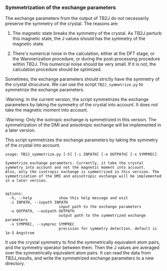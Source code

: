 ### Symmetrization of the exchange parameters 

The exchange parameters from the output of TB2J do not necessarily preserve the symmetry of the crystal.
The reasons are:
 1. The magnetic state breaks the symmetry of the crystal. As TB2J perturb this magnetic state, the J values should has the symmetry of the magnetic state.

 2. There's numerical noise in the calculation, either at the DFT stage, or the Wannierization procedure, or during the post-processing procedure within TB2J. This numerical noise 
 should be very small. If it is not, the calculation procedure should be optimized. 


Sometimes, the exchange parameters should strictly have the symmetry of the crystal strucuture. We can use the script `TB2J_symmetrize.py` to symmetrize the exchange parameters.

:Warning: In the current version, the script symmetrizes the exchange parameters by taking the symmetry of the crystal into account. It does not take the magnetic moment into account.

:Warning: Only the isotropic exchange is symmetrized in this version. The symmetrization of the DMI and anisotropic exchange will be implemented in a later version. 

This script symmetrizes the exchange parameters by taking the symmetry of the crystal into account.

```
usage: TB2J_symmetrize.py [-h] [-i INPATH] [-o OUTPATH] [-s SYMPREC]

Symmetrize exchange parameters. Currently, it take the crystal symmetry into account and not the magnetic moment into account.
Also, only the isotropic exchange is symmetrized in this version. The symmetrization of the DMI and anisotropic exchange will be implemented in a later version. 


options:
  -h, --help            show this help message and exit
  -i INPATH, --inpath INPATH
                        input path to the exchange parameters
  -o OUTPATH, --outpath OUTPATH
                        output path to the symmetrized exchange parameters
  -s SYMPREC, --symprec SYMPREC
                        precision for symmetry detection. default is 1e-5 Angstrom
```

It use the crystal symmetry to find the symmetrically equivalent atom pairs, and the symmetry operator between them. Then the J values are averaged over the symmetrically equivalent atom pairs.
It can read the data from TB2J\_results, and write the symmetrized exchange parameters to a new directory. 
